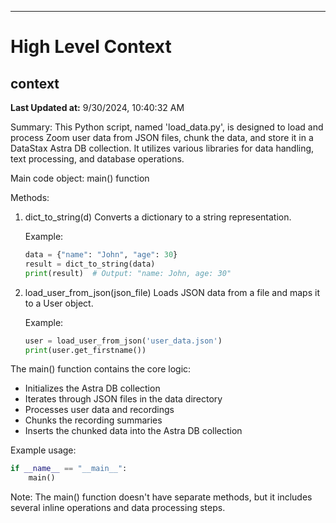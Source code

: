 

---
# High Level Context
## context
**Last Updated at:** 9/30/2024, 10:40:32 AM

Summary:
This Python script, named 'load_data.py', is designed to load and process Zoom user data from JSON files, chunk the data, and store it in a DataStax Astra DB collection. It utilizes various libraries for data handling, text processing, and database operations.

Main code object: main() function

Methods:

1. dict_to_string(d)
   Converts a dictionary to a string representation.
   
   Example:
   ```python
   data = {"name": "John", "age": 30}
   result = dict_to_string(data)
   print(result)  # Output: "name: John, age: 30"
   ```

2. load_user_from_json(json_file)
   Loads JSON data from a file and maps it to a User object.
   
   Example:
   ```python
   user = load_user_from_json('user_data.json')
   print(user.get_firstname())
   ```

The main() function contains the core logic:

- Initializes the Astra DB collection
- Iterates through JSON files in the data directory
- Processes user data and recordings
- Chunks the recording summaries
- Inserts the chunked data into the Astra DB collection

Example usage:
```python
if __name__ == "__main__":
    main()
```

Note: The main() function doesn't have separate methods, but it includes several inline operations and data processing steps.
